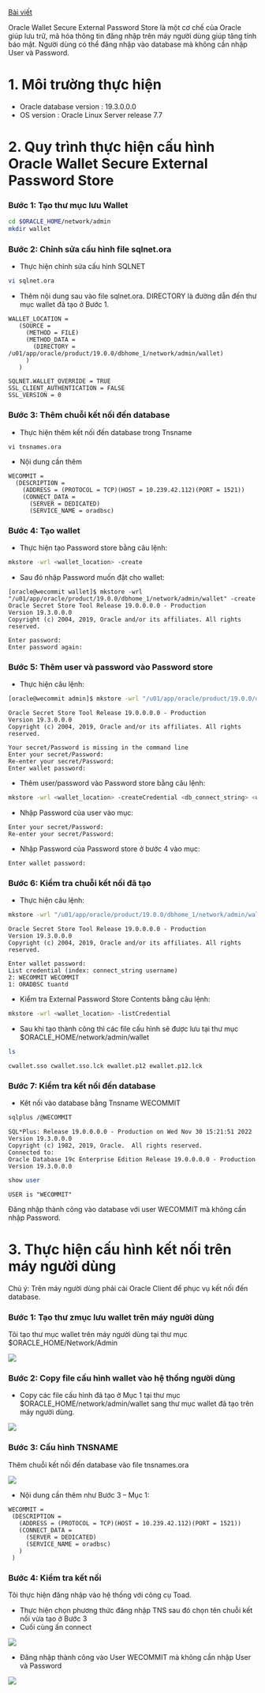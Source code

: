 [Bài viết](https://wecommit.com.vn/courses/chuong-trinh-dao-tao-toi-uu-co-so-du-lieu-cao-cap/lesson/quy-trinh-huong-dan-cau-hinh-oracle-wallet-secure-external-password-store-tren-oracle-database-19c/)

Oracle Wallet Secure External Password Store là một cơ chế của Oracle giúp lưu trữ, mã hóa thông tin đăng nhập trên máy người dùng giúp tăng tính báo mật. Người dùng có thể đăng nhập vào database mà không cần nhập User và Password.

# 1. Môi trường thực hiện

- Oracle database version : 19.3.0.0.0
- OS version :  Oracle Linux Server release 7.7

# 2. Quy trình thực hiện cấu hình Oracle Wallet Secure External Password Store

### Bước 1: Tạo thư mục lưu Wallet

``` sh
cd $ORACLE_HOME/network/admin
mkdir wallet
```

### Bước 2: Chỉnh sửa cấu hình file sqlnet.ora

- Thực hiện chỉnh sửa cấu hình SQLNET

``` sh
vi sqlnet.ora
```

- Thêm nội dung sau vào file sqlnet.ora.  DIRECTORY là đường dẫn đến thư mục wallet đã tạo ở Bước 1.

```
WALLET_LOCATION =
   (SOURCE =
     (METHOD = FILE)
     (METHOD_DATA =
       (DIRECTORY = /u01/app/oracle/product/19.0.0/dbhome_1/network/admin/wallet)
     )
   )

SQLNET.WALLET_OVERRIDE = TRUE
SSL_CLIENT_AUTHENTICATION = FALSE
SSL_VERSION = 0
```

### Bước 3: Thêm chuỗi kết nối đến database

- Thực hiện thêm kết nối đến database trong Tnsname

``` sj
vi tnsnames.ora
```

- Nội dung cần thêm

```
WECOMMIT =
  (DESCRIPTION =
    (ADDRESS = (PROTOCOL = TCP)(HOST = 10.239.42.112)(PORT = 1521))
    (CONNECT_DATA =
      (SERVER = DEDICATED)
      (SERVICE_NAME = oradbsc)
```

### Bước 4: Tạo wallet

- Thực hiện tạo Password store bằng câu lệnh:

``` sh
mkstore -wrl <wallet_location> -create
```

- Sau đó nhập Password muốn đặt cho wallet:

```
[oracle@wecommit wallet]$ mkstore -wrl "/u01/app/oracle/product/19.0.0/dbhome_1/network/admin/wallet" -create
Oracle Secret Store Tool Release 19.0.0.0.0 - Production
Version 19.3.0.0.0
Copyright (c) 2004, 2019, Oracle and/or its affiliates. All rights reserved.

Enter password:  
Enter password again:
```

### Bước 5: Thêm user và password vào Password store

- Thực hiện câu lệnh:

``` sh
[oracle@wecommit admin]$ mkstore -wrl "/u01/app/oracle/product/19.0.0/dbhome_1/network/admin/wallet" -createCredential WECOMMIT WECOMMIT
```

```
Oracle Secret Store Tool Release 19.0.0.0.0 - Production
Version 19.3.0.0.0
Copyright (c) 2004, 2019, Oracle and/or its affiliates. All rights reserved.

Your secret/Password is missing in the command line
Enter your secret/Password:  
Re-enter your secret/Password:  
Enter wallet password:
```

- Thêm user/password vào Password store bằng câu lệnh:

``` sh
mkstore -wrl <wallet_location> -createCredential <db_connect_string> <username>
```

- Nhập Password của user vào mục:

```
Enter your secret/Password:  
Re-enter your secret/Password:
```

- Nhập Password của Password store ở bước 4 vào mục:

```
Enter wallet password:
```

### Bước 6: Kiểm tra chuỗi kết nối đã tạo

- Thực hiện câu lệnh:

``` sh
mkstore -wrl "/u01/app/oracle/product/19.0.0/dbhome_1/network/admin/wallet" -listCredential
```

```
Oracle Secret Store Tool Release 19.0.0.0.0 - Production
Version 19.3.0.0.0
Copyright (c) 2004, 2019, Oracle and/or its affiliates. All rights reserved.

Enter wallet password:  
List credential (index: connect_string username)
2: WECOMMIT WECOMMIT
1: ORADBSC tuantd
```

- Kiểm tra External Password Store Contents bằng câu lệnh:

``` sh
mkstore -wrl <wallet_location> -listCredential
```

- Sau khi tạo thành công thì các file cấu hình sẽ được lưu tại thư mục $ORACLE_HOME/network/admin/wallet

``` sh
ls
```

```
cwallet.sso cwallet.sso.lck ewallet.p12 ewallet.p12.lck
```

### Bước 7: Kiểm tra kết nối đến database

- Kêt nối vào database bằng Tnsname WECOMMIT

``` sh
sqlplus /@WECOMMIT
```

```
SQL*Plus: Release 19.0.0.0.0 - Production on Wed Nov 30 15:21:51 2022
Version 19.3.0.0.0
Copyright (c) 1982, 2019, Oracle.  All rights reserved.
Connected to:
Oracle Database 19c Enterprise Edition Release 19.0.0.0.0 - Production
Version 19.3.0.0.0
```

``` SQL
show user
```

```
USER is "WECOMMIT"
```

Đăng nhập thành công vào database với user WECOMMIT mà không cần nhập Password.

# 3. Thực hiện cấu hình kết nối trên máy người dùng

Chú ý: Trên máy người dùng phải cài Oracle Client để phục vụ kết nối đến database.

### Bước 1: Tạo thư zmục lưu wallet trên máy người dùng

Tôi tạo thư mục wallet trên máy người dùng tại thư mục $ORACLE_HOME/Network/Admin

![](./images/wallet1.webp)

### Bước 2: Copy file cấu hình wallet vào hệ thống người dùng

- Copy các file cấu hình đã tạo ở Mục 1 tại thư mục $ORACLE_HOME/network/admin/wallet sang thư mục wallet đã tạo trên máy người dùng.

![](./images/wallet2.webp)

### Bước 3: Cấu hình TNSNAME

Thêm chuỗi kết nối đến database vào file tnsnames.ora

![](./images/wallet3.webp)

- Nội dung cần thêm như Bước 3 – Mục 1:

 ```
 WECOMMIT =
  (DESCRIPTION =
    (ADDRESS = (PROTOCOL = TCP)(HOST = 10.239.42.112)(PORT = 1521))
    (CONNECT_DATA =
      (SERVER = DEDICATED)
      (SERVICE_NAME = oradbsc)
    )
  )
```

### Bước 4: Kiểm tra kết nối

Tôi thực hiện đăng nhập vào hệ thống với công cụ Toad.

- Thực hiện chọn phương thức đăng nhập TNS sau đó chọn tên chuỗi kết nối vừa tạo ở Bước 3
- Cuối cùng ấn connect

![](./images/wallet4.webp)

- Đăng nhập thành công vào User WECOMMIT mà không cần nhập User và Password

![](./images/wallet5.webp)
